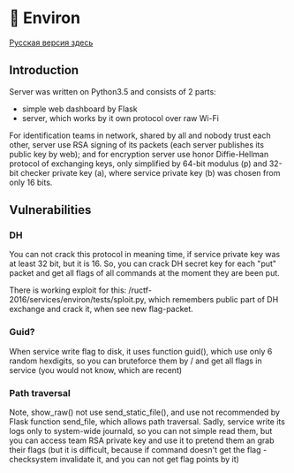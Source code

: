 # 🏡 Environ

[Русская версия здесь](README.md)

## Introduction

Server was written on Python3.5 and consists of 2 parts:
+   simple web dashboard by Flask
+   server, which works by it own protocol over raw Wi-Fi

For identification teams in network, shared by all and nobody trust each other, server use RSA signing of its packets (each server publishes its public key by web); and for encryption server use honor Diffie-Hellman protocol of exchanging keys, only simplified by 64-bit modulus (p) and 32-bit checker private key (a), where service private key (b) was chosen from only 16 bits.

## Vulnerabilities

### DH

You can not crack this protocol in meaning time, if service private key was at least 32 bit, but it is 16. So, you can crack DH secret key for each "put" packet and get all flags of all commands at the moment they are been put.

There is working exploit for this: /ructf-2016/services/environ/tests/sploit.py, which remembers public part of DH exchange and crack it, when see new flag-packet.

### Guid?

When service write flag to disk, it uses function guid(), which use only 6 random hexdigits, so you can bruteforce them by /<some> and get all flags in service (you would not know, which are recent)

### Path traversal

Note, show_raw() not use send_static_file(), and use not recommended by Flask function send_file, which allows path traversal.
Sadly, service write its logs only to system-wide journald, so you can not simple read them, but you can access team RSA private key and use it to pretend them an grab their flags (but it is difficult, because if command doesn't get the flag - checksystem invalidate it, and you can not get flag points by it)
